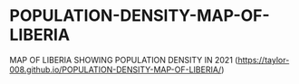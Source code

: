 # POPULATION-DENSITY-MAP-OF-LIBERIA
MAP OF LIBERIA SHOWING POPULATION DENSITY IN 2021
(https://taylor-008.github.io/POPULATION-DENSITY-MAP-OF-LIBERIA/)
